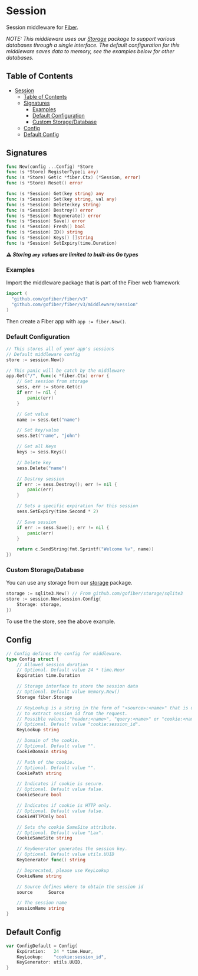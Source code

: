 # Session

Session middleware for [Fiber](https://github.com/gofiber/fiber).

_NOTE: This middleware uses our [Storage](https://github.com/gofiber/storage) package to support various databases through a single interface. The default configuration for this middleware saves data to memory, see the examples below for other databases._

## Table of Contents

- [Session](#session)
  - [Table of Contents](#table-of-contents)
  - [Signatures](#signatures)
    - [Examples](#examples)
    - [Default Configuration](#default-configuration)
    - [Custom Storage/Database](#custom-storagedatabase)
  - [Config](#config)
  - [Default Config](#default-config)

## Signatures

```go
func New(config ...Config) *Store
func (s *Store) RegisterType(i any)
func (s *Store) Get(c *fiber.Ctx) (*Session, error)
func (s *Store) Reset() error

func (s *Session) Get(key string) any
func (s *Session) Set(key string, val any)
func (s *Session) Delete(key string)
func (s *Session) Destroy() error
func (s *Session) Regenerate() error
func (s *Session) Save() error
func (s *Session) Fresh() bool
func (s *Session) ID() string
func (s *Session) Keys() []string
func (s *Session) SetExpiry(time.Duration)
```

**⚠ _Storing `any` values are limited to built-ins Go types_**

### Examples

Import the middleware package that is part of the Fiber web framework

```go
import (
  "github.com/gofiber/fiber/v3"
  "github.com/gofiber/fiber/v3/middleware/session"
)
```

Then create a Fiber app with `app := fiber.New()`.

### Default Configuration

```go
// This stores all of your app's sessions
// Default middleware config
store := session.New()

// This panic will be catch by the middleware
app.Get("/", func(c *fiber.Ctx) error {
	// Get session from storage
	sess, err := store.Get(c)
	if err != nil {
		panic(err)
	}

	// Get value
	name := sess.Get("name")

	// Set key/value
	sess.Set("name", "john")

	// Get all Keys
	keys := sess.Keys()

	// Delete key
	sess.Delete("name")

	// Destroy session
	if err := sess.Destroy(); err != nil {
		panic(err)
	}

	// Sets a specific expiration for this session
	sess.SetExpiry(time.Second * 2)

	// Save session
	if err := sess.Save(); err != nil {
		panic(err)
	}

	return c.SendString(fmt.Sprintf("Welcome %v", name))
})
```

### Custom Storage/Database

You can use any storage from our [storage](https://github.com/gofiber/storage/) package.

```go
storage := sqlite3.New() // From github.com/gofiber/storage/sqlite3
store := session.New(session.Config{
	Storage: storage,
})
```

To use the the store, see the above example.

## Config

```go
// Config defines the config for middleware.
type Config struct {
	// Allowed session duration
	// Optional. Default value 24 * time.Hour
	Expiration time.Duration

	// Storage interface to store the session data
	// Optional. Default value memory.New()
	Storage fiber.Storage

	// KeyLookup is a string in the form of "<source>:<name>" that is used
	// to extract session id from the request.
	// Possible values: "header:<name>", "query:<name>" or "cookie:<name>"
	// Optional. Default value "cookie:session_id".
	KeyLookup string

	// Domain of the cookie.
	// Optional. Default value "".
	CookieDomain string

	// Path of the cookie.
	// Optional. Default value "".
	CookiePath string

	// Indicates if cookie is secure.
	// Optional. Default value false.
	CookieSecure bool

	// Indicates if cookie is HTTP only.
	// Optional. Default value false.
	CookieHTTPOnly bool

	// Sets the cookie SameSite attribute.
	// Optional. Default value "Lax".
	CookieSameSite string

	// KeyGenerator generates the session key.
	// Optional. Default value utils.UUID
	KeyGenerator func() string

	// Deprecated, please use KeyLookup
	CookieName string

	// Source defines where to obtain the session id
	source      Source

	// The session name
	sessionName string
}
```

## Default Config

```go
var ConfigDefault = Config{
	Expiration:   24 * time.Hour,
	KeyLookup:    "cookie:session_id",
	KeyGenerator: utils.UUID,
}
```
